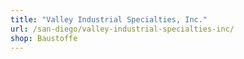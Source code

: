 ```yaml
---
title: "Valley Industrial Specialties, Inc."
url: /san-diego/valley-industrial-specialties-inc/
shop: Baustoffe
---
```

